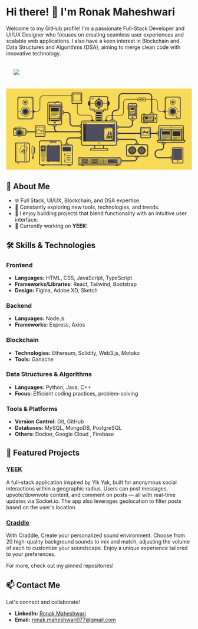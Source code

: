 # Hi there! 👋 I'm Ronak Maheshwari

Welcome to my GitHub profile! 
I'm a passionate Full-Stack Developer and UI/UX Designer who focuses on creating seamless user experiences and scalable web applications. I also have a keen interest in Blockchain and Data Structures and Algorithms (DSA), aiming to merge clean code with innovative technology.

<p>
  <img src="https://komarev.com/ghpvc/?username=ronakmaheshwari&color=green&background-color=black" style="padding: 20px; border-radius: 10px;">
</p>

![Tech GIF](./101.gif)

## 🚀 About Me

- 🌐 Full Stack, UI/UX, Blockchain, and DSA expertise.
- 🔧 Constantly exploring new tools, technologies, and trends.
- 🎨 I enjoy building projects that blend functionality with an intuitive user interface.
- 💼 Currently working on **YEEK**!

## 🛠 Skills & Technologies

### Frontend
- **Languages:** HTML, CSS, JavaScript, TypeScript
- **Frameworks/Libraries:** React, Tailwind, Bootstrap
- **Design:** Figma, Adobe XD, Sketch

### Backend
- **Languages:** Node.js
- **Frameworks:** Express, Axios

### Blockchain
- **Technologies:** Ethereum, Solidity, Web3.js, Motoko
- **Tools:** Ganache

### Data Structures & Algorithms
- **Languages:** Python, Java, C++
- **Focus:** Efficient coding practices, problem-solving

### Tools & Platforms
- **Version Control:** Git, GitHub
- **Databases:** MySQL, MongoDB, PostgreSQL
- **Others:** Docker, Google Cloud , Firebase

## 🌟 Featured Projects

### [YEEK](https://github.com/ronakmaheshwari/YEEK)
A full-stack application inspired by Yik Yak, built for anonymous social interactions within a geographic radius. Users can post messages, upvote/downvote content, and comment on posts — all with real-time updates via Socket.io. The app also leverages geolocation to filter posts based on the user's location.

### [Craddle](https://github.com/ronakmaheshwari/Craddle)
With Craddle, Create your personalized sound environment. Choose from 20 high-quality background sounds to mix and match, adjusting the volume of each to customize your soundscape. Enjoy a unique experience tailored to your preferences.

For more, check out my pinned repositories!

## 📫 Contact Me

Let's connect and collaborate!  
- **LinkedIn:** [Ronak Maheshwari](www.linkedin.com/in/rbm77)
- **Email:** ronak.maheshwari077@gmail.com
